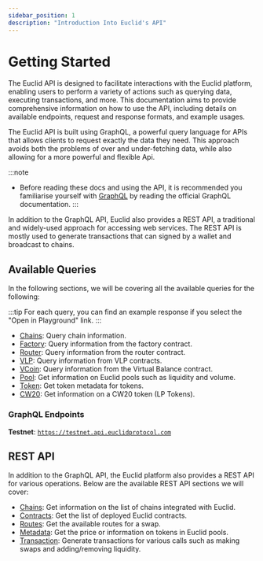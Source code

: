 ```yaml
---
sidebar_position: 1
description: "Introduction Into Euclid's API"
---
```


# Getting Started

The Euclid API is designed to facilitate interactions with the Euclid platform, enabling users to perform a variety of actions such as querying data, executing transactions, and more. This documentation aims to provide comprehensive information on how to use the API, including details on available endpoints, request and response formats, and example usages.

The Euclid API is built using GraphQL, a powerful query language for APIs that allows clients to request exactly the data they need. This approach avoids both the problems of over and under-fetching data, while also allowing for a more powerful and flexible Api.

:::note
- Before reading these docs and using the API, it is recommended you familiarise yourself with [GraphQL](https://graphql.org/learn/) by reading the official GraphQL documentation.
:::

In addition to the GraphQL API, Euclid also provides a REST API, a traditional and widely-used approach for accessing web services. The REST API is mostly used to generate transactions that can signed by a wallet and broadcast to chains.



## Available Queries

In the following sections, we will be covering all the available queries for the following:

:::tip
For each query, you can find an example response if you select the "Open in Playground" link.
:::

- [Chains](../API/GQL/Chain/All%20Chains.md): Query chain information.
- [Factory](../API/GQL/Factory/All%20Pools.md): Query information from the factory contract.
- [Router](../API/GQL/Router/All%20Chains.md): Query information from the router contract.
- [VLP](../API/GQL/VLP/All%20Pools.md): Query information from VLP contracts.
- [VCoin](../API/GQL/Virtual%20Balance/Balance.md): Query information from the Virtual Balance contract.
- [Pool](../API/GQL/Pool/My%20Pools.md): Get information on Euclid pools such as liquidity and volume.
- [Token](../API/GQL/Token/Token%20Metadata.md): Get token metadata for tokens.
- [CW20](../API/GQL/CW/Balance.md): Get information on a CW20 token (LP Tokens). 

### GraphQL Endpoints

**Testnet**: [`https://testnet.api.euclidprotocol.com`](https://testnet.api.euclidprotocol.com)



## REST API

In addition to the GraphQL API, the Euclid platform also provides a REST API for various operations. Below are the available REST API sections we will cover:

- [Chains](../API/REST/Chains/Get%20Chains.md): Get information on the list of chains integrated with Euclid.
- [Contracts](../API/REST/Contracts/Get%20Contracts.md): Get the list of deployed Euclid contracts.
- [Routes](../API/REST/Routes/Get%20Routes.md): Get the available routes for a swap.
- [Metadata](../API/REST/Metadata/Get%20Token%20Details.md): Get the price or information on tokens in Euclid pools.
- [Transaction](../API/REST/Transactions/Swap.md): Generate transactions for various calls such as making swaps and adding/removing liquidity.
